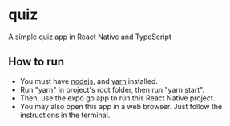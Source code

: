 # quiz
A simple quiz app in React Native and TypeScript

## How to run
- You must have [nodejs](https://nodejs.org/), and [yarn](https://yarnpkg.com/) installed.
- Run "yarn" in project's root folder, then run "yarn start".
- Then, use the expo go app to run this React Native project.
- You may also open this app in a web browser. Just follow the instructions in the terminal.
